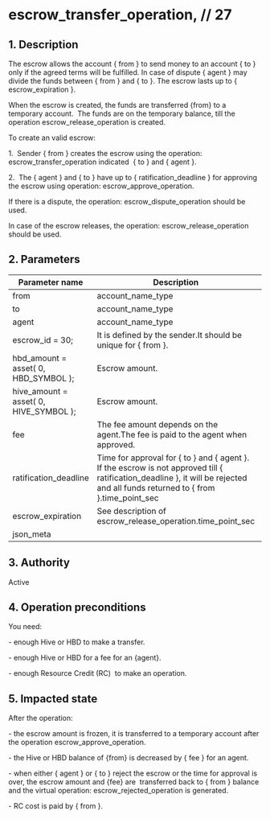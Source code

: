 # escrow\_transfer\_operation, // 27

## 1. Description

The escrow allows the account { from } to send money to an account { to } only if the agreed terms will be fulfilled. In case of dispute { agent } may divide the funds between { from } and { to }. The escrow lasts up to { escrow\_expiration }.    

When the escrow is created, the funds are transferred {from} to a temporary account.  The funds are on the temporary balance, till the operation escrow\_release\_operation is created.

To create an valid escrow:    

1.  Sender { from } creates the escrow using the operation: escrow\_transfer\_operation indicated  { to } and { agent }.   

2.  The { agent } and { to } have up to { ratification\_deadline } for approving the escrow using operation: escrow\_approve\_operation.

If there is a dispute, the operation: escrow\_dispute\_operation should be used.

In case of the escrow releases, the operation: escrow\_release\_operation should be used.

## 2. Parameters

| Parameter name | Description | Example |                                                                                                                              
| -------------- | --------------------------------------- | ------------ |
| from                                     | account\_name\_type                                                                                                                                                               |         |
| to                                       | account\_name\_type                                                                                                                                                               |         |
| agent                                    | account\_name\_type                                                                                                                                                               |         |
| escrow\_id = 30;                         | It is defined by the sender.It should be unique for { from }.                                                                                                                     |         |
| hbd\_amount = asset( 0, HBD\_SYMBOL );   | Escrow amount.                                                                                                                                                                    |         |
| hive\_amount = asset( 0, HIVE\_SYMBOL ); | Escrow amount.                                                                                                                                                                    |         |
| fee                                      | The fee amount depends on the agent.The fee is paid to the agent when approved.                                                                                                   |         |
| ratification\_deadline                   | Time for approval for { to } and { agent }.<br>If the escrow is not approved till { ratification\_deadline }, it will be rejected and all funds returned to { from }.time\_point\_sec |         |
| escrow\_expiration                       | See description of escrow\_release\_operation.time\_point\_sec                                                                                                                    |         |
| json\_meta                               |                                                                                                                                                                                   |         |

## 3. Authority

Active

## 4. Operation preconditions

You need:

\- enough Hive or HBD to make a transfer.

\- enough Hive or HBD for a fee for an {agent}.
 
\- enough Resource Credit (RC)  to make an operation.

## 5. Impacted state

After the operation:

\- the escrow amount is frozen, it is transferred to a temporary account after the operation escrow\_approve\_operation.

\- the Hive or HBD balance of {from} is decreased by { fee } for an agent.

\- when either { agent } or { to } reject the escrow or the time for approval is over, the escrow amount and {fee} are  transferred back to { from } balance and the virtual operation: escrow\_rejected\_operation is generated.

\- RC cost is paid by { from }.
